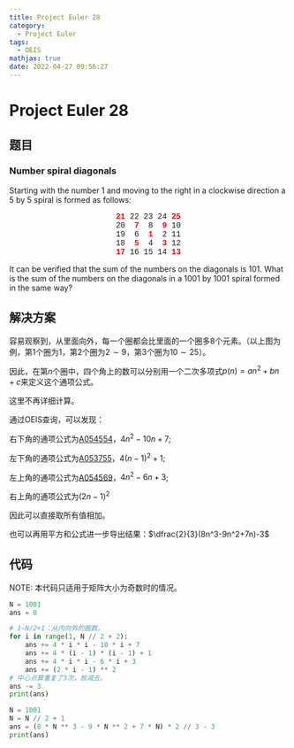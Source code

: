 ```yaml
---
title: Project Euler 28
category:
  - Project Euler
tags:
  - OEIS
mathjax: true
date: 2022-04-27 09:56:27
---
```


<escape><!-- more --></escape>

# Project Euler 28

## 题目

### Number spiral diagonals

Starting with the number $1$ and moving to the right in a clockwise direction a $5$ by $5$ spiral is formed as follows:

<center style="font-family: 'Courier New', 'Consolas', 'Courier New', monospace">
<span style="color:red"><b>21</b></span> 22 23 24 <span style="color:red"><b>25</b></span><br />
20 &nbsp;<span style="color:red"><b>7</b></span> &nbsp;8  <span style="color:red"><b>&nbsp;9</b></span> 10<br />
19  &nbsp;6  &nbsp;<span style="color:red"><b>1</b></span>  &nbsp;2 11<br />
18  &nbsp;<span style="color:red"><b>5</b></span>  &nbsp;4  &nbsp;<span style="color:red"><b>3</b></span> 12<br />
<span style="color:red"><b>17</b></span> 16 15 14 <span style="color:red"><b>13</b></span>
</center>

It can be verified that the sum of the numbers on the diagonals is $101$.
What is the sum of the numbers on the diagonals in a $1001$ by $1001$ spiral formed in the same way?

## 解决方案

容易观察到，从里面向外，每一个圈都会比里面的一个圈多$8$个元素。（以上图为例，第$1$个圈为$1$，第$2$个圈为$2\sim9$，第$3$个圈为$10\sim25$）。

因此，在第$n$个圈中，四个角上的数可以分别用一个二次多项式$p(n)=an^2+bn+c$来定义这个通项公式。

这里不再详细计算。

通过OEIS查询，可以发现：

右下角的通项公式为[A054554](https://oeis.org/A054554)，$4n^2-10n+7$;

左下角的通项公式为[A053755](https://oeis.org/A053755)，$4(n-1)^2+1$;

左上角的通项公式为[A054569](https://oeis.org/A054569)，$4n^2-6n+3$;

右上角的通项公式为$(2n-1)^2$

因此可以直接取所有值相加。

也可以再用平方和公式进一步导出结果：$\dfrac{2}{3}(8n^3-9n^2+7n)-3$

## 代码

NOTE: 本代码只适用于矩阵大小为奇数时的情况。

```Python
N = 1001
ans = 0

# 1~N/2+1：从内向外的圈数。
for i in range(1, N // 2 + 2):
    ans += 4 * i * i - 10 * i + 7
    ans += 4 * (i - 1) * (i - 1) + 1
    ans += 4 * i * i - 6 * i + 3
    ans += (2 * i - 1) ** 2
# 中心点算重复了3次，故减去。
ans -= 3
print(ans)
```

```Python
N = 1001
N = N // 2 + 1
ans = (8 * N ** 3 - 9 * N ** 2 + 7 * N) * 2 // 3 - 3
print(ans)
```
